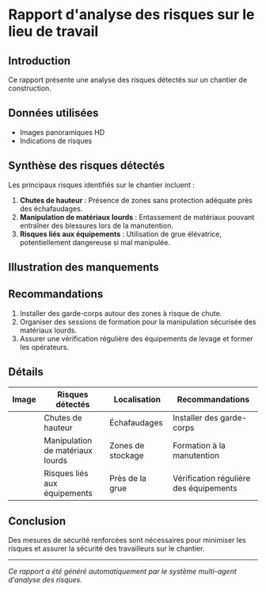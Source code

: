 # Rapport d'analyse des risques sur le lieu de travail
## Introduction
Ce rapport présente une analyse des risques détectés sur un chantier de construction.

## Données utilisées
- Images panoramiques HD
- Indications de risques

## Synthèse des risques détectés
Les principaux risques identifiés sur le chantier incluent :

1. **Chutes de hauteur** : Présence de zones sans protection adéquate près des échafaudages.
2. **Manipulation de matériaux lourds** : Entassement de matériaux pouvant entraîner des blessures lors de la manutention.
3. **Risques liés aux équipements** : Utilisation de grue élévatrice, potentiellement dangereuse si mal manipulée.

## Illustration des manquements
<!-- Insertion d'images annotées ou de schémas -->

## Recommandations
1. Installer des garde-corps autour des zones à risque de chute.
2. Organiser des sessions de formation pour la manipulation sécurisée des matériaux lourds.
3. Assurer une vérification régulière des équipements de levage et former les opérateurs.

## Détails
| Image | Risques détectés | Localisation | Recommandations |
|-------|------------------|--------------|-----------------|
|       | Chutes de hauteur | Échafaudages | Installer des garde-corps |
|       | Manipulation de matériaux lourds | Zones de stockage | Formation à la manutention |
|       | Risques liés aux équipements | Près de la grue | Vérification régulière des équipements |

## Conclusion
Des mesures de sécurité renforcées sont nécessaires pour minimiser les risques et assurer la sécurité des travailleurs sur le chantier.

---
*Ce rapport a été généré automatiquement par le système multi-agent d'analyse des risques.*